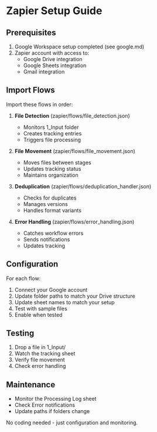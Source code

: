 # Zapier Setup Guide

## Prerequisites

1. Google Workspace setup completed (see google.md)
2. Zapier account with access to:
   - Google Drive integration
   - Google Sheets integration
   - Gmail integration

## Import Flows

Import these flows in order:

1. **File Detection** (zapier/flows/file_detection.json)
   - Monitors 1_Input folder
   - Creates tracking entries
   - Triggers file processing

2. **File Movement** (zapier/flows/file_movement.json)
   - Moves files between stages
   - Updates tracking status
   - Maintains organization

3. **Deduplication** (zapier/flows/deduplication_handler.json)
   - Checks for duplicates
   - Manages versions
   - Handles format variants

4. **Error Handling** (zapier/flows/error_handling.json)
   - Catches workflow errors
   - Sends notifications
   - Updates tracking

## Configuration

For each flow:

1. Connect your Google account
2. Update folder paths to match your Drive structure
3. Update sheet names to match your setup
4. Test with sample files
5. Enable when tested

## Testing

1. Drop a file in 1_Input/
2. Watch the tracking sheet
3. Verify file movement
4. Check error handling

## Maintenance

- Monitor the Processing Log sheet
- Check Error notifications
- Update paths if folders change

No coding needed - just configuration and monitoring.

